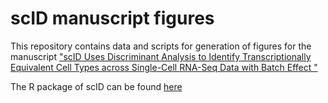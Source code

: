 # scID manuscript figures

This repository contains data and scripts for generation of figures for the manuscript ["scID Uses Discriminant Analysis to Identify Transcriptionally Equivalent Cell Types across Single-Cell RNA-Seq Data with Batch Effect
"](https://pubmed.ncbi.nlm.nih.gov/32151972/)

The R package of scID can be found [here](https://batadalab.github.io/scID/)
